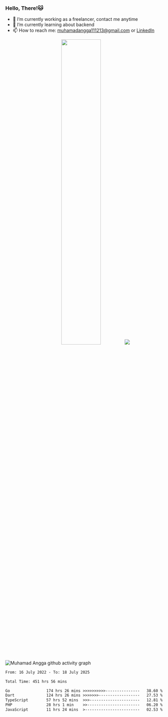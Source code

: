 
### Hello, There!🐱

- 🔭 I’m currently working as a freelancer, contact me anytime
- 🌱 I’m currently learning about backend
- 📫 How to reach me: [muhamadangga111213@gmail.com](mailto:muhamadangga111213@gmail.com) or [LinkedIn](https://www.linkedin.com/in/muhamad-angga)

<p align="center">
    <img width="49.5%" src="https://github-readme-stats.vercel.app/api?username=muhangga&count_private=true&theme=ocean_dark&show_icons=true" />
    &nbsp;
    <img src="https://github-readme-stats.vercel.app/api/top-langs/?username=muhangga&langs_count=8&layout=compact&theme=ocean_dark&show_icons=true" />
</p>

![Muhamad Angga github activity graph](https://github-readme-activity-graph.cyclic.app/graph?username=muhangga&custom_title=Angga&color=708090&theme=github-dark)


<!--START_SECTION:waka-->

```txt
From: 16 July 2022 - To: 18 July 2025

Total Time: 451 hrs 56 mins

Go                174 hrs 26 mins >>>>>>>>>>---------------   38.60 %
Dart              124 hrs 26 mins >>>>>>>------------------   27.53 %
TypeScript        57 hrs 52 mins  >>>----------------------   12.81 %
PHP               28 hrs 1 min    >>-----------------------   06.20 %
JavaScript        11 hrs 24 mins  >------------------------   02.53 %
```

<!--END_SECTION:waka-->
